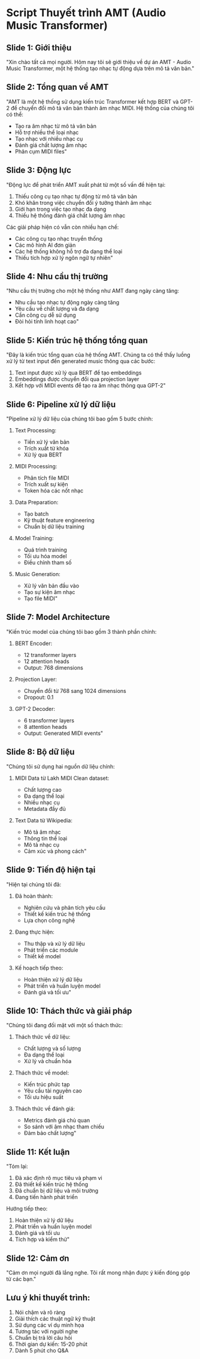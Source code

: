# Script Thuyết trình AMT (Audio Music Transformer)

## Slide 1: Giới thiệu
"Xin chào tất cả mọi người. Hôm nay tôi sẽ giới thiệu về dự án AMT - Audio Music Transformer, một hệ thống tạo nhạc tự động dựa trên mô tả văn bản."

## Slide 2: Tổng quan về AMT
"AMT là một hệ thống sử dụng kiến trúc Transformer kết hợp BERT và GPT-2 để chuyển đổi mô tả văn bản thành âm nhạc MIDI. Hệ thống của chúng tôi có thể:
- Tạo ra âm nhạc từ mô tả văn bản
- Hỗ trợ nhiều thể loại nhạc
- Tạo nhạc với nhiều nhạc cụ
- Đánh giá chất lượng âm nhạc
- Phân cụm MIDI files"

## Slide 3: Động lực
"Động lực để phát triển AMT xuất phát từ một số vấn đề hiện tại:
1. Thiếu công cụ tạo nhạc tự động từ mô tả văn bản
2. Khó khăn trong việc chuyển đổi ý tưởng thành âm nhạc
3. Giới hạn trong việc tạo nhạc đa dạng
4. Thiếu hệ thống đánh giá chất lượng âm nhạc

Các giải pháp hiện có vẫn còn nhiều hạn chế:
- Các công cụ tạo nhạc truyền thống
- Các mô hình AI đơn giản
- Các hệ thống không hỗ trợ đa dạng thể loại
- Thiếu tích hợp xử lý ngôn ngữ tự nhiên"

## Slide 4: Nhu cầu thị trường
"Nhu cầu thị trường cho một hệ thống như AMT đang ngày càng tăng:
- Nhu cầu tạo nhạc tự động ngày càng tăng
- Yêu cầu về chất lượng và đa dạng
- Cần công cụ dễ sử dụng
- Đòi hỏi tính linh hoạt cao"

## Slide 5: Kiến trúc hệ thống tổng quan
"Đây là kiến trúc tổng quan của hệ thống AMT. Chúng ta có thể thấy luồng xử lý từ text input đến generated music thông qua các bước:
1. Text input được xử lý qua BERT để tạo embeddings
2. Embeddings được chuyển đổi qua projection layer
3. Kết hợp với MIDI events để tạo ra âm nhạc thông qua GPT-2"

## Slide 6: Pipeline xử lý dữ liệu
"Pipeline xử lý dữ liệu của chúng tôi bao gồm 5 bước chính:

1. Text Processing:
   - Tiền xử lý văn bản
   - Trích xuất từ khóa
   - Xử lý qua BERT

2. MIDI Processing:
   - Phân tích file MIDI
   - Trích xuất sự kiện
   - Token hóa các nốt nhạc

3. Data Preparation:
   - Tạo batch
   - Kỹ thuật feature engineering
   - Chuẩn bị dữ liệu training

4. Model Training:
   - Quá trình training
   - Tối ưu hóa model
   - Điều chỉnh tham số

5. Music Generation:
   - Xử lý văn bản đầu vào
   - Tạo sự kiện âm nhạc
   - Tạo file MIDI"

## Slide 7: Model Architecture
"Kiến trúc model của chúng tôi bao gồm 3 thành phần chính:

1. BERT Encoder:
   - 12 transformer layers
   - 12 attention heads
   - Output: 768 dimensions

2. Projection Layer:
   - Chuyển đổi từ 768 sang 1024 dimensions
   - Dropout: 0.1

3. GPT-2 Decoder:
   - 6 transformer layers
   - 8 attention heads
   - Output: Generated MIDI events"

## Slide 8: Bộ dữ liệu
"Chúng tôi sử dụng hai nguồn dữ liệu chính:

1. MIDI Data từ Lakh MIDI Clean dataset:
   - Chất lượng cao
   - Đa dạng thể loại
   - Nhiều nhạc cụ
   - Metadata đầy đủ

2. Text Data từ Wikipedia:
   - Mô tả âm nhạc
   - Thông tin thể loại
   - Mô tả nhạc cụ
   - Cảm xúc và phong cách"

## Slide 9: Tiến độ hiện tại
"Hiện tại chúng tôi đã:
1. Đã hoàn thành:
   - Nghiên cứu và phân tích yêu cầu
   - Thiết kế kiến trúc hệ thống
   - Lựa chọn công nghệ

2. Đang thực hiện:
   - Thu thập và xử lý dữ liệu
   - Phát triển các module
   - Thiết kế model

3. Kế hoạch tiếp theo:
   - Hoàn thiện xử lý dữ liệu
   - Phát triển và huấn luyện model
   - Đánh giá và tối ưu"

## Slide 10: Thách thức và giải pháp
"Chúng tôi đang đối mặt với một số thách thức:

1. Thách thức về dữ liệu:
   - Chất lượng và số lượng
   - Đa dạng thể loại
   - Xử lý và chuẩn hóa

2. Thách thức về model:
   - Kiến trúc phức tạp
   - Yêu cầu tài nguyên cao
   - Tối ưu hiệu suất

3. Thách thức về đánh giá:
   - Metrics đánh giá chủ quan
   - So sánh với âm nhạc tham chiếu
   - Đảm bảo chất lượng"

## Slide 11: Kết luận
"Tóm lại:
1. Đã xác định rõ mục tiêu và phạm vi
2. Đã thiết kế kiến trúc hệ thống
3. Đã chuẩn bị dữ liệu và môi trường
4. Đang tiến hành phát triển

Hướng tiếp theo:
1. Hoàn thiện xử lý dữ liệu
2. Phát triển và huấn luyện model
3. Đánh giá và tối ưu
4. Tích hợp và kiểm thử"

## Slide 12: Cảm ơn
"Cảm ơn mọi người đã lắng nghe. Tôi rất mong nhận được ý kiến đóng góp từ các bạn."

## Lưu ý khi thuyết trình:
1. Nói chậm và rõ ràng
2. Giải thích các thuật ngữ kỹ thuật
3. Sử dụng các ví dụ minh họa
4. Tương tác với người nghe
5. Chuẩn bị trả lời câu hỏi
6. Thời gian dự kiến: 15-20 phút
7. Dành 5 phút cho Q&A 